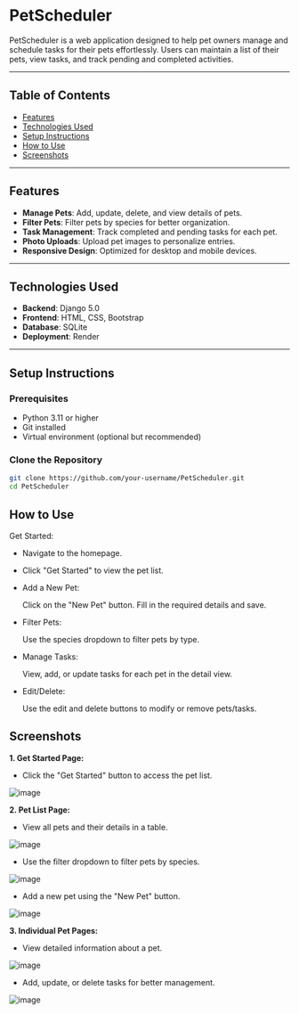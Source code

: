 # **PetScheduler**

PetScheduler is a web application designed to help pet owners manage and schedule tasks for their pets effortlessly. Users can maintain a list of their pets, view tasks, and track pending and completed activities.

---

## **Table of Contents**
- [Features](#features)
- [Technologies Used](#technologies-used)
- [Setup Instructions](#setup-instructions)
- [How to Use](#how-to-use)
- [Screenshots](#screenshots)

---

## **Features**
- **Manage Pets**: Add, update, delete, and view details of pets.
- **Filter Pets**: Filter pets by species for better organization.
- **Task Management**: Track completed and pending tasks for each pet.
- **Photo Uploads**: Upload pet images to personalize entries.
- **Responsive Design**: Optimized for desktop and mobile devices.

---

## **Technologies Used**
- **Backend**: Django 5.0
- **Frontend**: HTML, CSS, Bootstrap
- **Database**: SQLite
- **Deployment**: Render

---

## **Setup Instructions**

### **Prerequisites**
- Python 3.11 or higher
- Git installed
- Virtual environment (optional but recommended)

### **Clone the Repository**
```bash
git clone https://github.com/your-username/PetScheduler.git
cd PetScheduler
```

## **How to Use**
Get Started:

- Navigate to the homepage.
- Click "Get Started" to view the pet list.
- Add a New Pet:

  Click on the "New Pet" button.
  Fill in the required details and save.
- Filter Pets:

  Use the species dropdown to filter pets by type.
- Manage Tasks:

  View, add, or update tasks for each pet in the detail view.
- Edit/Delete:

  Use the edit and delete buttons to modify or remove pets/tasks.

## **Screenshots**

**1.	Get Started Page:**

- Click the "Get Started" button to access the pet list.

![image](https://github.com/user-attachments/assets/ca8eee16-01a0-47df-839a-dd5c5d1f41d8)

**2.	Pet List Page:**

- View all pets and their details in a table.
  
![image](https://github.com/user-attachments/assets/7c65bc80-38db-4ebf-8432-2718ad6fe603)

-	Use the filter dropdown to filter pets by species.

![image](https://github.com/user-attachments/assets/5e971f4a-45d8-4ba7-b2b0-7a3a25111090)

-	Add a new pet using the "New Pet" button.

![image](https://github.com/user-attachments/assets/00009a71-a7a5-4a51-8179-56c3ea6d5dee)

**3.	Individual Pet Pages:**

- View detailed information about a pet.

![image](https://github.com/user-attachments/assets/2f30dec5-88ac-4aaf-814a-85c2ca0bee05)

-	Add, update, or delete tasks for better management.

![image](https://github.com/user-attachments/assets/083c7e24-3937-4c24-a605-e6f987d1d873)

